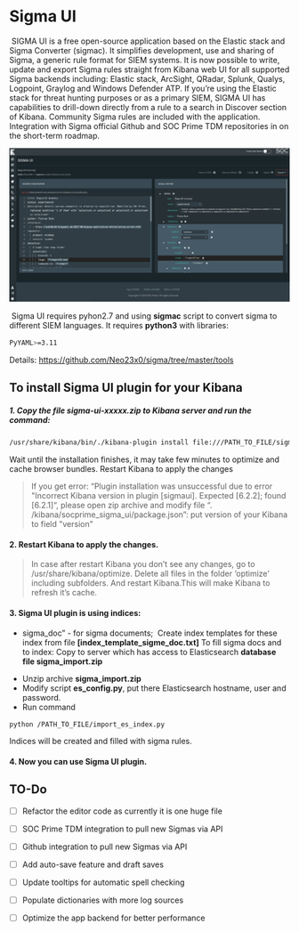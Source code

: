 # Sigma UI
​
SIGMA UI is a free open-source application based on the Elastic stack and Sigma Converter (sigmac). It simplifies development, use and sharing of Sigma, a generic rule format for SIEM systems. It is now possible to write, update and export Sigma rules straight from Kibana web UI for all supported Sigma backends including: Elastic stack, ArcSight, QRadar, Splunk, Qualys, Logpoint, Graylog and Windows Defender ATP. If you’re using the Elastic stack for threat hunting purposes or as a primary SIEM, SIGMA UI has capabilities to drill-down directly from a rule to a search in Discover section of Kibana. Community Sigma rules are included with the application. Integration with Sigma official Github and SOC Prime TDM repositories in on the short-term roadmap.
​

![alt text](resources/images/sigmaui.png "Sigma-UI")

​
Sigma UI requires pyhon2.7 and using **sigmac** script to convert sigma to different SIEM languages. It requires
**python3** with libraries:
```sh
PyYAML>=3.11
```
Details: https://github.com/Neo23x0/sigma/tree/master/tools
## To install Sigma UI plugin for your Kibana ###
##### 1. Copy the file sigma-ui-xxxxx.zip to Kibana server and run the command:
```sh
/usr/share/kibana/bin/./kibana-plugin install file:///PATH_TO_FILE/sigma-ui-xxxxx.zip
```
Wait until the installation finishes, it may take few minutes to optimize and cache browser
bundles. Restart Kibana to apply the changes
> If you get error: “Plugin installation was unsuccessful due to error "Incorrect Kibana version in
plugin [sigmaui]. Expected [6.2.2]; found [6.2.1]“, please open zip archive and modify file
“. /kibana/socprime_sigma_ui/package.json”: put version of your Kibana to field "version"
​
#### 2. **Restart Kibana** to apply the changes.
>In case after restart Kibana you don’t see any changes, go to /usr/share/kibana/optimize.
Delete all files in the folder ‘optimize’ including subfolders. And restart Kibana.This will make
Kibana to refresh it’s cache.
#### 3. Sigma UI plugin is using indices:
  * sigma_doc” - for sigma documents;
​
Create index templates for these index from file **[index_template_sigme_doc.txt]**
To fill sigma docs and to index:
Copy to server which has access to Elasticsearch **database file sigma_import.zip**
- Unzip archive **sigma_import.zip**
- Modify script **es_config.py**, put there Elasticsearch hostname, user and password.
- Run command
```sh
python /PATH_TO_FILE/import_es_index.py
```
Indices will be created and filled with sigma rules.
#### 4. Now you can use Sigma UI plugin.
## TO-Do
- [ ] Refactor the editor code as currently it is one huge file
- [ ] SOC Prime TDM integration to pull new Sigmas via API
- [ ] Github integration to pull new Sigmas via API
- [ ] Add auto-save feature and draft saves
- [ ] Update tooltips for automatic spell checking
- [ ] Populate dictionaries with more log sources
- [ ] Optimize the app backend for better performance

